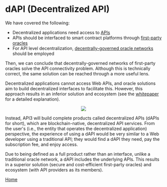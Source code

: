 # dAPI (Decentralized API)

We have covered the following:

* Decentralized applications need access to [APIs](/fundamentals/1-1-api.md)
* APIs should be interfaced to smart contract platforms through [first-party oracles](/fundamentals/1-2-first-party-oracles.md)
* For API level decentralization, [decentrally-governed oracle networks](/fundamentals/1-3-decentrally-governed-oracle-networks.md) should be employed

Then, we can conclude that decentrally-governed networks of first-party oracles solve the API connectivity problem.
Although this is technically correct, the same solution can be reached through a more useful lens.

Decentralized applications cannot access Web APIs, and oracle solutions aim to build decentralized interfaces to facilitate this.
However, this approach results in an inferior solution and ecosystem (see the [whitepaper](/README.md#whitepaper) for a detailed explanation).

<p align="center">
  <img src="https://github.com/clc-group/api3-docs/raw/master/figures/dapi.png" />
</p>

Instead, API3 will build complete products called decentralized APIs (dAPIs for short), which are blockchain-native, decentralized API services.
From the user's (i.e., the entity that operates the decentralized application) perspective, the experience of using a dAPI would be very similar to a Web developer using a traditional API; they would find a dAPI they need, pay the subscription fee, and enjoy access.

Due to being defined as a full product rather than an interface, unlike a traditional oracle network, a dAPI includes the underlying APIs.
This results in a superior solution (secure and cost-efficient first-party oracles) and ecosystem (with API providers as its members).

[Home](/README.md#contents)
